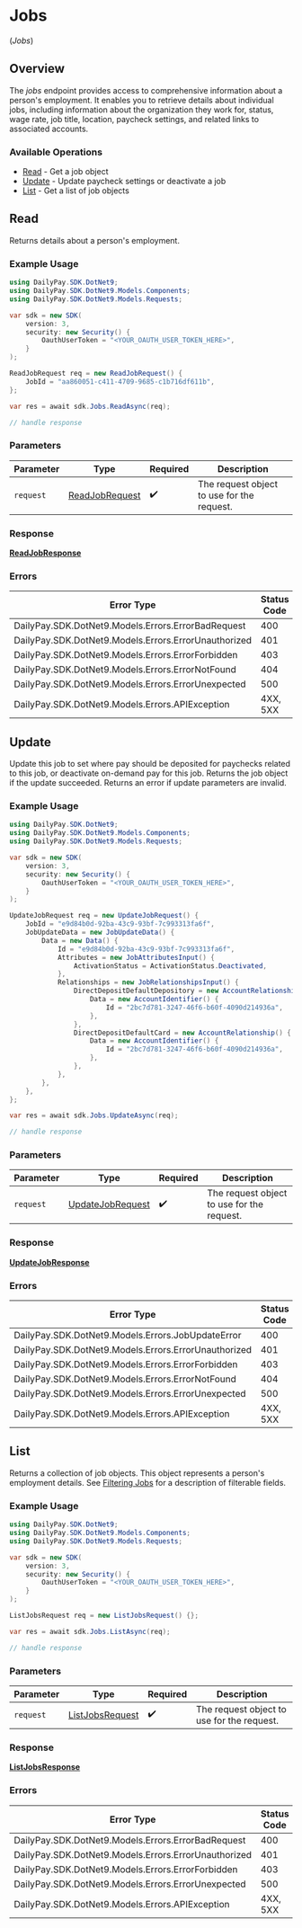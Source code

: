 # Jobs
(*Jobs*)

## Overview

The _jobs_ endpoint provides access to comprehensive information 
about a person's employment. It enables you to retrieve details about
individual jobs, including information about the organization
they work for, status, wage rate, job title, location,
paycheck settings, and related links to associated accounts.


### Available Operations

* [Read](#read) - Get a job object
* [Update](#update) - Update paycheck settings or deactivate a job
* [List](#list) - Get a list of job objects

## Read

Returns details about a person's employment.

### Example Usage

<!-- UsageSnippet language="csharp" operationID="readJob" method="get" path="/rest/jobs/{job_id}" -->
```csharp
using DailyPay.SDK.DotNet9;
using DailyPay.SDK.DotNet9.Models.Components;
using DailyPay.SDK.DotNet9.Models.Requests;

var sdk = new SDK(
    version: 3,
    security: new Security() {
        OauthUserToken = "<YOUR_OAUTH_USER_TOKEN_HERE>",
    }
);

ReadJobRequest req = new ReadJobRequest() {
    JobId = "aa860051-c411-4709-9685-c1b716df611b",
};

var res = await sdk.Jobs.ReadAsync(req);

// handle response
```

### Parameters

| Parameter                                                 | Type                                                      | Required                                                  | Description                                               |
| --------------------------------------------------------- | --------------------------------------------------------- | --------------------------------------------------------- | --------------------------------------------------------- |
| `request`                                                 | [ReadJobRequest](../../Models/Requests/ReadJobRequest.md) | :heavy_check_mark:                                        | The request object to use for the request.                |

### Response

**[ReadJobResponse](../../Models/Requests/ReadJobResponse.md)**

### Errors

| Error Type                                           | Status Code                                          | Content Type                                         |
| ---------------------------------------------------- | ---------------------------------------------------- | ---------------------------------------------------- |
| DailyPay.SDK.DotNet9.Models.Errors.ErrorBadRequest   | 400                                                  | application/vnd.api+json                             |
| DailyPay.SDK.DotNet9.Models.Errors.ErrorUnauthorized | 401                                                  | application/vnd.api+json                             |
| DailyPay.SDK.DotNet9.Models.Errors.ErrorForbidden    | 403                                                  | application/vnd.api+json                             |
| DailyPay.SDK.DotNet9.Models.Errors.ErrorNotFound     | 404                                                  | application/vnd.api+json                             |
| DailyPay.SDK.DotNet9.Models.Errors.ErrorUnexpected   | 500                                                  | application/vnd.api+json                             |
| DailyPay.SDK.DotNet9.Models.Errors.APIException      | 4XX, 5XX                                             | \*/\*                                                |

## Update

Update this job to set where pay should be deposited for paychecks related to this job,  or deactivate on-demand pay for this job. 
Returns the job object if the update succeeded. Returns an error if update parameters are invalid.


### Example Usage

<!-- UsageSnippet language="csharp" operationID="updateJob" method="patch" path="/rest/jobs/{job_id}" -->
```csharp
using DailyPay.SDK.DotNet9;
using DailyPay.SDK.DotNet9.Models.Components;
using DailyPay.SDK.DotNet9.Models.Requests;

var sdk = new SDK(
    version: 3,
    security: new Security() {
        OauthUserToken = "<YOUR_OAUTH_USER_TOKEN_HERE>",
    }
);

UpdateJobRequest req = new UpdateJobRequest() {
    JobId = "e9d84b0d-92ba-43c9-93bf-7c993313fa6f",
    JobUpdateData = new JobUpdateData() {
        Data = new Data() {
            Id = "e9d84b0d-92ba-43c9-93bf-7c993313fa6f",
            Attributes = new JobAttributesInput() {
                ActivationStatus = ActivationStatus.Deactivated,
            },
            Relationships = new JobRelationshipsInput() {
                DirectDepositDefaultDepository = new AccountRelationship() {
                    Data = new AccountIdentifier() {
                        Id = "2bc7d781-3247-46f6-b60f-4090d214936a",
                    },
                },
                DirectDepositDefaultCard = new AccountRelationship() {
                    Data = new AccountIdentifier() {
                        Id = "2bc7d781-3247-46f6-b60f-4090d214936a",
                    },
                },
            },
        },
    },
};

var res = await sdk.Jobs.UpdateAsync(req);

// handle response
```

### Parameters

| Parameter                                                     | Type                                                          | Required                                                      | Description                                                   |
| ------------------------------------------------------------- | ------------------------------------------------------------- | ------------------------------------------------------------- | ------------------------------------------------------------- |
| `request`                                                     | [UpdateJobRequest](../../Models/Requests/UpdateJobRequest.md) | :heavy_check_mark:                                            | The request object to use for the request.                    |

### Response

**[UpdateJobResponse](../../Models/Requests/UpdateJobResponse.md)**

### Errors

| Error Type                                           | Status Code                                          | Content Type                                         |
| ---------------------------------------------------- | ---------------------------------------------------- | ---------------------------------------------------- |
| DailyPay.SDK.DotNet9.Models.Errors.JobUpdateError    | 400                                                  | application/vnd.api+json                             |
| DailyPay.SDK.DotNet9.Models.Errors.ErrorUnauthorized | 401                                                  | application/vnd.api+json                             |
| DailyPay.SDK.DotNet9.Models.Errors.ErrorForbidden    | 403                                                  | application/vnd.api+json                             |
| DailyPay.SDK.DotNet9.Models.Errors.ErrorNotFound     | 404                                                  | application/vnd.api+json                             |
| DailyPay.SDK.DotNet9.Models.Errors.ErrorUnexpected   | 500                                                  | application/vnd.api+json                             |
| DailyPay.SDK.DotNet9.Models.Errors.APIException      | 4XX, 5XX                                             | \*/\*                                                |

## List

Returns a collection of job objects. This object represents a person's employment details.
See [Filtering Jobs](https://developer.dailypay.com/tag/Filtering#section/Supported-Endpoint-Filters) for a description of filterable fields.


### Example Usage

<!-- UsageSnippet language="csharp" operationID="listJobs" method="get" path="/rest/jobs" -->
```csharp
using DailyPay.SDK.DotNet9;
using DailyPay.SDK.DotNet9.Models.Components;
using DailyPay.SDK.DotNet9.Models.Requests;

var sdk = new SDK(
    version: 3,
    security: new Security() {
        OauthUserToken = "<YOUR_OAUTH_USER_TOKEN_HERE>",
    }
);

ListJobsRequest req = new ListJobsRequest() {};

var res = await sdk.Jobs.ListAsync(req);

// handle response
```

### Parameters

| Parameter                                                   | Type                                                        | Required                                                    | Description                                                 |
| ----------------------------------------------------------- | ----------------------------------------------------------- | ----------------------------------------------------------- | ----------------------------------------------------------- |
| `request`                                                   | [ListJobsRequest](../../Models/Requests/ListJobsRequest.md) | :heavy_check_mark:                                          | The request object to use for the request.                  |

### Response

**[ListJobsResponse](../../Models/Requests/ListJobsResponse.md)**

### Errors

| Error Type                                           | Status Code                                          | Content Type                                         |
| ---------------------------------------------------- | ---------------------------------------------------- | ---------------------------------------------------- |
| DailyPay.SDK.DotNet9.Models.Errors.ErrorBadRequest   | 400                                                  | application/vnd.api+json                             |
| DailyPay.SDK.DotNet9.Models.Errors.ErrorUnauthorized | 401                                                  | application/vnd.api+json                             |
| DailyPay.SDK.DotNet9.Models.Errors.ErrorForbidden    | 403                                                  | application/vnd.api+json                             |
| DailyPay.SDK.DotNet9.Models.Errors.ErrorUnexpected   | 500                                                  | application/vnd.api+json                             |
| DailyPay.SDK.DotNet9.Models.Errors.APIException      | 4XX, 5XX                                             | \*/\*                                                |